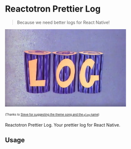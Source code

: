 # Reactotron Prettier Log
> Because we need better logs for React Native!

[![Plog!](./log.png)](https://www.youtube.com/watch?v=-fQGPZTECYs)

<sub><sup>(Thanks to [Steve for suggesting the theme song and the `plog` name](https://github.com/skellock))</sup></sub>


Reactotron Prettier Log. Your prettier log for React Native.

## Usage

